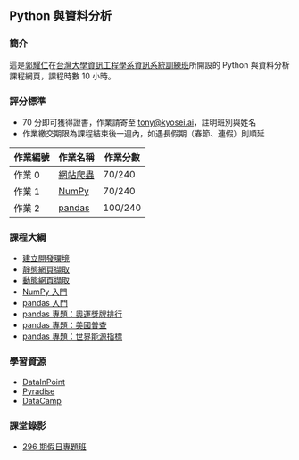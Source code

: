## Python 與資料分析

### 簡介

這是[郭耀仁](https://www.facebook.com/yaojen.kuo.1)在[台灣大學資訊工程學系資訊系統訓練班](https://www.csie.ntu.edu.tw/train/)所開設的 Python 與資料分析課程網頁，課程時數 10 小時。

### 評分標準

- 70 分即可獲得證書，作業請寄至 tony@kyosei.ai，註明班別與姓名
- 作業繳交期限為課程結束後一週內，如遇長假期（春節、連假）則順延

|作業編號|作業名稱|作業分數|
|-------|------|-------|
|作業 0|[網站爬蟲](http://yaojenkuo.io/py4da/dynamic_scraper.slides.html#/4)|70/240|
|作業 1|[NumPy](http://yaojenkuo.io/py4da/intro_2_numpy.slides.html#/11)|70/240|
|作業 2|[pandas](http://yaojenkuo.io/py4da/pandas_energy_indicator.slides.html#/2)|100/240|

### 課程大綱

- [建立開發環境](https://yaojenkuo.io/py4da/dev_env.slides.html)
- [靜態網頁擷取](https://yaojenkuo.github.io/py4da/static_scraper.slides.html)
- [動態網頁擷取](https://yaojenkuo.github.io/py4da/dynamic_scraper.slides.html)
- [NumPy 入門](https://yaojenkuo.io/py4da/intro_2_numpy.slides.html)
- [pandas 入門](https://yaojenkuo.github.io/py4da/pandas_intro.slides.html)
- [pandas 專題：奧運獎牌排行](https://yaojenkuo.github.io/py4da/pandas_olympic.slides.html)
- [pandas 專題：美國普查](https://yaojenkuo.github.io/py4da/pandas_us_census.slides.html)
- [pandas 專題：世界能源指標](https://yaojenkuo.github.io/py4da/pandas_energy_indicator.slides.html)

### 學習資源

- [DataInPoint](https://www.facebook.com/datainpoint)
- [Pyradise](https://www.facebook.com/pyradise.geek)
- [DataCamp](https://www.datacamp.com/courses/tech:python?tap_a=5644-dce66f&tap_s=194899-1fb421)

### 課堂錄影

- [296 期假日專題班](https://www.youtube.com/playlist?list=PLEq7iw5uOtuXT7oIDBpC-P4Rg155hi_sD)